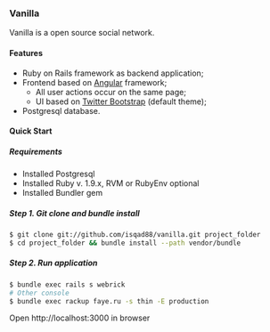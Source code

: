 ### Vanilla

Vanilla is a open source social network.

#### Features

* Ruby on Rails framework as backend application;
* Frontend based on [Angular](http://angularjs.org) framework;
  * All user actions occur on the same page;
  * UI based on [Twitter Bootstrap](http://twitter.github.io/bootstrap/) (default theme);
* Postgresql database.

#### Quick Start

##### Requirements

* Installed Postgresql
* Installed Ruby v. 1.9.x, RVM or RubyEnv optional
* Installed Bundler gem

##### Step 1. Git clone and bundle install

``` bash
$ git clone git://github.com/isqad88/vanilla.git project_folder
$ cd project_folder && bundle install --path vendor/bundle
```

##### Step 2. Run application

``` bash
$ bundle exec rails s webrick
# Other console
$ bundle exec rackup faye.ru -s thin -E production
```

Open http://localhost:3000 in browser